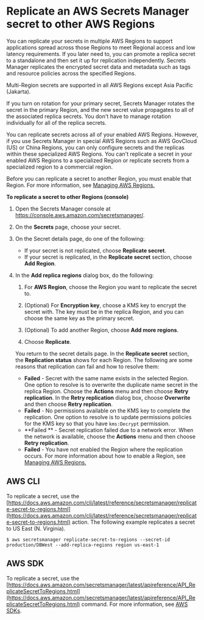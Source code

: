 # Replicate an AWS Secrets Manager secret to other AWS Regions<a name="create-manage-multi-region-secrets"></a>

You can replicate your secrets in multiple AWS Regions to support applications spread across those Regions to meet Regional access and low latency requirements\. If you later need to, you can promote a replica secret to a standalone and then set it up for replication independently\. Secrets Manager replicates the encrypted secret data and metadata such as tags and resource policies across the specified Regions\. 

Multi\-Region secrets are supported in all AWS Regions except Asia Pacific \(Jakarta\)\.

If you turn on rotation for your primary secret, Secrets Manager rotates the secret in the primary Region, and the new secret value propagates to all of the associated replica secrets\. You don't have to manage rotation individually for all of the replica secrets\. 

You can replicate secrets across all of your enabled AWS Regions\. However, if you use Secrets Manager in special AWS Regions such as AWS GovCloud \(US\) or China Regions, you can only configure secrets and the replicas within these specialized AWS Regions\. You can't replicate a secret in your enabled AWS Regions to a specialized Region or replicate secrets from a specialized region to a commercial region\. 

Before you can replicate a secret to another Region, you must enable that Region\. For more information, see [Managing AWS Regions\.](https://docs.aws.amazon.com/general/latest/gr/rande-manage.html#rande-manage-enable)

**To replicate a secret to other Regions \(console\)**

1. Open the Secrets Manager console at [https://console\.aws\.amazon\.com/secretsmanager/](https://console.aws.amazon.com/secretsmanager/)\.

1. On the **Secrets** page, choose your secret\.

1. On the Secret details page, do one of the following:
   + If your secret is not replicated, choose **Replicate secret**\.
   + If your secret is replicated, in the **Replicate secret** section, choose **Add Region**\.

1. In the **Add replica regions** dialog box, do the following:

   1. For **AWS Region**, choose the Region you want to replicate the secret to\.

   1. \(Optional\) For **Encryption key**, choose a KMS key to encrypt the secret with\. The key must be in the replica Region, and you can choose the same key as the primary secret\.

   1. \(Optional\) To add another Region, choose **Add more regions**\.

   1. Choose **Replicate**\.

   You return to the secret details page\. In the **Replicate secret** section, the **Replication status** shows for each Region\. The following are some reasons that replication can fail and how to resolve them:
   + **Failed** \- Secret with the same name exists in the selected Region\. One option to resolve is to overwrite the duplicate name secret in the replica Region\. Choose the **Actions** menu and then choose **Retry replication**\. In the **Retry replication** dialog box, choose **Overwrite** and then choose **Retry replication**\.
   + **Failed** \- No permissions available on the KMS key to complete the replication\. One option to resolve is to update permissions policies for the KMS key so that you have `kms:Decrypt` permission\.
   + **Failed ** \- Secret replication failed due to a network error\. When the network is available, choose the **Actions** menu and then choose **Retry replication**\.
   + **Failed** \- You have not enabled the Region where the replication occurs\. For more information about how to enable a Region, see [Managing AWS Regions\.](https://docs.aws.amazon.com/general/latest/gr/rande-manage.html#rande-manage-enable)

## AWS CLI<a name="create-manage-multi-region-secrets_CLI"></a>

To replicate a secret, use the [https://docs.aws.amazon.com/cli/latest/reference/secretsmanager/replicate-secret-to-regions.html](https://docs.aws.amazon.com/cli/latest/reference/secretsmanager/replicate-secret-to-regions.html) action\. The following example replicates a secret to US East \(N\. Virginia\)\. 

```
$ aws secretsmanager replicate-secret-to-regions --secret-id production/DBWest --add-replica-regions region us-east-1        
```

## AWS SDK<a name="create-manage-multi-region-secrets_SDK"></a>

To replicate a secret, use the [https://docs.aws.amazon.com/secretsmanager/latest/apireference/API_ReplicateSecretToRegions.html](https://docs.aws.amazon.com/secretsmanager/latest/apireference/API_ReplicateSecretToRegions.html) command\. For more information, see [AWS SDKs](asm_access.md#asm-sdks)\.